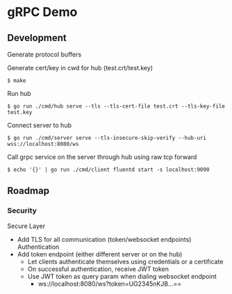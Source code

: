 # gRPC Demo

## Development
Generate protocol buffers

Generate cert/key in cwd for hub (test.crt/test.key)
```
$ make
```

Run hub
```
$ go run ./cmd/hub serve --tls --tls-cert-file test.crt --tls-key-file test.key
```

Connect server to hub
```
$ go run ./cmd/server serve --tls-insecure-skip-verify --hub-uri wss://localhost:8080/ws
```

Call grpc service on the server through hub using raw tcp forward
```
$ echo '{}' | go run ./cmd/client fluentd start -s localhost:9090
```

## Roadmap
### Security
Secure Layer
- Add TLS for all communication (token/websocket endpoints)
Authentication
- Add token endpoint (either different server or on the hub)
  - Let clients authenticate themselves using credentials or a certificate
  - On successful authentication, receive JWT token
  - Use JWT token as query param when dialing websocket endpoint
    - ws://localhost:8080/ws?token=UG2345nKJB...==

